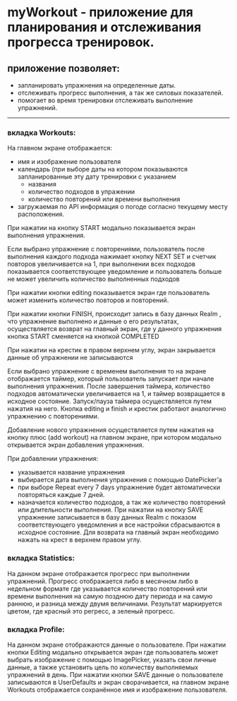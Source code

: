 # myWorkout - приложение для планирования и отслеживания прогресса тренировок.
## приложение позволяет:
- запланировать упражнения на определенные даты. 
- отслеживать прогресс выполнения, а так же силовых показателей.
- помогает во время тренировки отслеживать выполнение упражнений.

___

### вкладка Workouts:
На главном экране отображается:
- имя и изображение пользователя
- календарь (при выборе даты на котором показываются запланированные эту дату тренировки с указанием
    - названия
    - количество подходов в упражении
    - количество повторений или времени выполнения
- загружаемая по API информация о погоде согласно текущему месту расположения.

При нажатии на кнопку START модально показывается экран выполнения упражнения.

Если выбрано упражнение с повторениями, пользователь после выполнения каждого подхода нажимает кнопку NEXT SET и счетчик повторов увеличивается на 1, при выполнении всех подходов показывается соответствующее уведомление и пользователь больше не может увеличить количество выполненных подходов

При нажатии кнопки editing показывается экран где пользователь может изменить количество повторов и повторений.

При нажатии кнопки FINISH, происходит запись в базу данных Realm , что упражнение выполнено и данные о его результатах, осуществляется возврат на главный экран, где у данного упражнения кнопка START сменяется на кнопкой COMPLETED

При нажатии на крестик в правом верхнем углу, экран закрывается данные об упражнении не записываются

Если выбрано упражнение с временем выполнения то на экране отображается таймер, который пользователь запускает при начале выполнения упражнения. После завершения таймера, количество подходов автоматически увеличивается на 1, и таймер возвращается в исходное состояние. Запуск/пауза таймера осуществляется путем нажатия на него. Кнопка editing и finish и крестик работают аналогично упражнению с повторениями.

Добавление нового упражнения осуществляется путем нажатия на кнопку плюс (add workout) на главном экране, при котором модально открывается экран добавления упражнения.

При добавлении упражнения:
-  указывается название упражнения
- выбирается дата выполнения упражнения с помощью DatePicker’а 
- при выборе Repeat every 7 days упражнение будет автоматически повторяться каждые 7 дней.
 - назначается количество подходов, а так же количество повторений или длительности выполнения.
При нажатии на кнопку SAVE упражнение записывается в базу данных Realm c показом соответствующего уведомления и все настройки сбрасываются в исходное состояние. Для возврата на главный экран необходимо нажать на крест в верхнем правом углу.

### вкладка Statistics:
На данном экране отображается прогресс при выполнении упражнений.
Прогресс отображается либо в месячном либо в недельном формате где указывается количество повторений или времени выполнения на самую позднюю дату периода и на самую раннюю, и разница между двумя величинами. Результат маркируется цветом, где красный это регресс, а зеленый прогресс.

### вкладка Profile:
На данном экране отображаются данные о пользователе.
При нажатии кнопки Editing модально открывается экран где пользователь может выбрать изображение с помощью ImagePicker, указать свои личные данные, а также установить цель по количеству выполняемых упражнений в день. При нажатии кнопки SAVE данные о пользователе записываются в UserDefaults и экран сворачивается, на главном экране Workouts отображается сохранённое имя и изображение пользователя.
